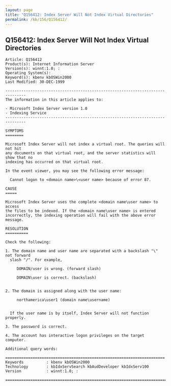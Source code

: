 ```yaml
---
layout: page
title: "Q156412: Index Server Will Not Index Virtual Directories"
permalink: /kb/156/Q156412/
---
```


## Q156412: Index Server Will Not Index Virtual Directories

	Article: Q156412
	Product(s): Internet Information Server
	Version(s): winnt:1.0; :
	Operating System(s): 
	Keyword(s): kbenv kbOSWin2000
	Last Modified: 30-DEC-1999
	
	-------------------------------------------------------------------------------
	The information in this article applies to:
	
	- Microsoft Index Server version 1.0 
	- Indexing Service 
	-------------------------------------------------------------------------------
	
	SYMPTOMS
	========
	
	Microsoft Index Server will not index a virtual root. The queries will not hit
	any documents on that virtual root, and the server statistics will show that no
	indexing has occurred on that virtual root.
	
	In the event viewer, you may see the following error message:
	
	  Cannot logon to <domain name>\<user name> because of error 87.
	
	CAUSE
	=====
	
	Microsoft Index Server uses the complete <domain name\user name> to access
	the files to be indexed. If the <domain name\user name> is entered
	incorrectly, the indexing operation will fail with the above error message.
	
	RESOLUTION
	==========
	
	Check the following:
	
	1. The domain name and user name are separated with a backslash "\" not forward
	  slash "/". For example,
	
	     DOMAIN/user is wrong. (forward slash)
	
	     DOMAIN\user is correct. (backslash)
	
	
	2. The domain is assigned along with the user name:
	
	     northamerica\user1 (domain name\username)
	
	
	  If the user name is by itself, Index Server will not function properly.
	
	3. The password is correct.
	
	4. The account has interactive logon privileges on the target computer.
	
	Additional query words:
	
	======================================================================
	Keywords          : kbenv kbOSWin2000 
	Technology        : kbIdxServSearch kbAudDeveloper kbIdxServ100
	Version           : winnt:1.0; :
	
	=============================================================================
	
